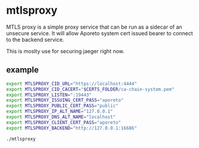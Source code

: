 # mtlsproxy

MTLS proxy is a simple proxy service that can be run as a sidecar of an unsecure service.
It will allow Aporeto system cert issued bearer to connect to the backend service.

This is moslty use for securing jaeger right now.

## example

```bash
export MTLSPROXY_CID_URL="https://localhost:4444"
export MTLSPROXY_CID_CACERT="$CERTS_FOLDER/ca-chain-system.pem"
export MTLSPROXY_LISTEN=":19443"
export MTLSPROXY_ISSUING_CERT_PASS="aporeto"
export MTLSPROXY_PUBLIC_CERT_PASS="public"
export MTLSPROXY_IP_ALT_NAME="127.0.0.1"
export MTLSPROXY_DNS_ALT_NAME="localhost"
export MTLSPROXY_CLIENT_CERT_PASS="aporeto"
export MTLSPROXY_BACKEND="http://127.0.0.1:16686"

./mtlsproxy
```